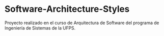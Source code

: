# Software-Architecture-Styles

Proyecto realizado en el curso de Arquitectura de Software del programa de Ingeniería de Sistemas de la UFPS.
